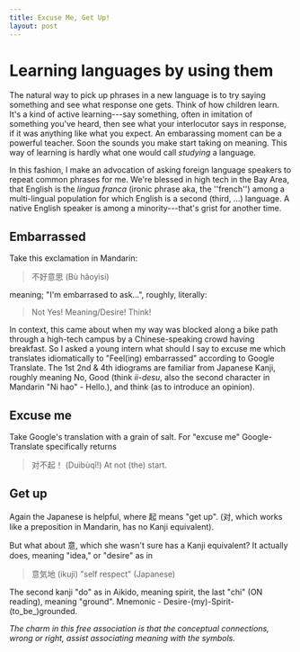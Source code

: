 ```yaml
---
title: Excuse Me, Get Up! 
layout: post
---
```

# Learning languages by using them

The natural way to pick up phrases in a new language is to try saying something and see what response one gets.  Think of how children learn.  It's a kind of active learning---say something, often in imitation of something you've heard, then see what your interlocutor says in response, if it was anything like what you expect. An embarassing moment can be a powerful teacher.  Soon the sounds you make start taking on meaning. This way of learning is hardly what one would call *studying* a language. 

In this fashion, I make an advocation of asking foreign language speakers to repeat common phrases for me.  We're blessed in high tech in the Bay Area, that English is the *lingua franca* (ironic phrase aka, the ''french'') among a multi-lingual population for which English is a second (third, ...) language. A native English speaker is among a minority---that's grist for another time. 

## Embarrassed

Take this exclamation in Mandarin:

> 不好意思  (Bù hǎoyìsi)

meaning; "I'm embarrased to ask...",  roughly, literally: 
> Not Yes! Meaning/Desire! Think!

In context, this came about when my way was blocked along a bike path through a high-tech campus by a Chinese-speaking crowd having breakfast.  So I asked a young intern what should I say to excuse me which translates idiomatically to "Feel(ing) embarrassed" according to Google Translate.  The 1st 2nd & 4th idiograms are familiar from Japanese Kanji, roughly meaning No, Good (think *ii-desu*, also the second character in Mandarin "Ni hao" - Hello.), and think (as to introduce an opinion). 

## Excuse me
Take Google's translation with a grain of salt. For "excuse me"  Google-Translate specifically returns 

> 对不起！ (Duìbùqǐ!) At not (the) start. 

## Get up
Again the Japanese is helpful, where 起 means "get up". (对, which works like a preposition in Mandarin, has no Kanji equivalent). 

But what about 意, which she wasn't sure has a Kanji equivalent?  It actually does, meaning "idea," or "desire" as in 

> 意気地 (ikuji) "self respect" (Japanese)

The second kanji "do" as in Aikido, meaning spirit, the last "chi" (ON reading), meaning 
"ground". Mnemonic - Desire-(my)-Spirit-(to_be_)grounded. 

*The charm in this free association is that the conceptual connections, wrong or right, assist associating meaning with the symbols.* 
